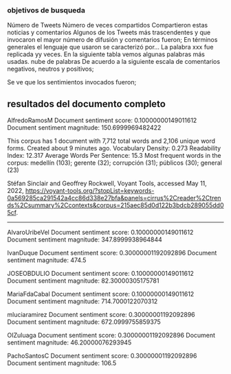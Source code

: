 

### objetivos de busqueda


Número de Tweets
Número de veces compartidos
Compartieron estas noticias y comentarios
Algunos de los Tweets más trascendentes y que invocaron el mayor número de difusión y comentarios fueron;
En términos generales el lenguaje que usaron se caracterizó por…
La palabra xxx fue replicada yy veces. En la siguiente tabla vemos algunas palabras más usadas. nube de palabras
De acuerdo a la siguiente escala de comentarios negativos, neutros y positivos;

Se ve que los sentimientos invocados fueron;


## resultados del documento completo

AlfredoRamosM
Document sentiment score: 0.10000000149011612
Document sentiment magnitude: 150.6999969482422

This corpus has 1 document with 7,712 total words and 2,106 unique word forms. Created about 9 minutes ago.
Vocabulary Density: 0.273
Readability Index: 12.317
Average Words Per Sentence: 15.3
Most frequent words in the corpus: medellín (103); gerente (32); corrupción (31); públicos (30); general (23)

Stéfan Sinclair and Geoffrey Rockwell, Voyant Tools, accessed May 11, 2022, https://voyant-tools.org/?stopList=keywords-0a569285ca291542a4cc86d338e27bfa&panels=cirrus%2Creader%2Ctrends%2Csummary%2Ccontexts&corpus=215aec85d0d122b3bdcb289055dd05cf.


---

AlvaroUribeVel
Document sentiment score: 0.10000000149011612
Document sentiment magnitude: 347.8999938964844

IvanDuque
Document sentiment score: 0.30000001192092896
Document sentiment magnitude: 474.5

JOSEOBDULIO
Document sentiment score: 0.10000000149011612
Document sentiment magnitude: 82.30000305175781

MariaFdaCabal
Document sentiment score: 0.10000000149011612
Document sentiment magnitude: 714.7000122070312

mluciaramirez
Document sentiment score: 0.30000001192092896
Document sentiment magnitude: 672.0999755859375

OIZuluaga
Document sentiment score: 0.30000001192092896
Document sentiment magnitude: 46.20000076293945

PachoSantosC
Document sentiment score: 0.30000001192092896
Document sentiment magnitude: 106.5


